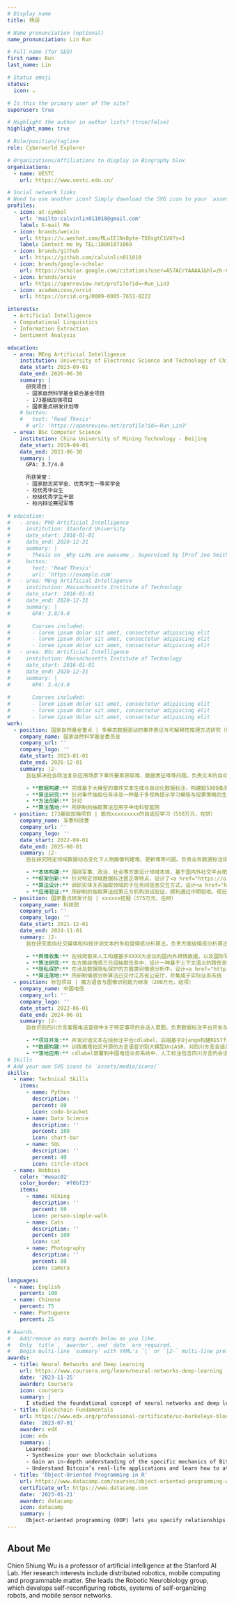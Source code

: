 ```yaml
---
# Display name
title: 林润

# Name pronunciation (optional)
name_pronunciation: Lin Run

# Full name (for SEO)
first_name: Run
last_name: Lin

# Status emoji
status:
  icon: ☕️

# Is this the primary user of the site?
superuser: true

# Highlight the author in author lists? (true/false)
highlight_name: true

# Role/position/tagline
role: Cyberworld Explorer

# Organizations/Affiliations to display in Biography blox
organizations:
  - name: UESTC
    url: https://www.uestc.edu.cn/

# Social network links
# Need to use another icon? Simply download the SVG icon to your `assets/media/icons/` folder.
profiles:
  - icon: at-symbol
    url: 'mailto:calvinlin011010@gmail.com'
    label: E-mail Me
  - icon: brands/weixin
    url: https://u.wechat.com/MLuIE1Ns0pte-T58sgtC1VU?s=1
    label: Contect me by TEL:18801071069
  - icon: brands/github
    url: https://github.com/calvinlin011010
  - icon: brands/google-scholar
    url: https://scholar.google.com/citations?user=A57ACrYAAAAJ&hl=zh-CN&oi=sra
  - icon: brands/arxiv
    url: https://openreview.net/profile?id=~Run_Lin3
  - icon: academicons/orcid
    url: https://orcid.org/0009-0005-7651-8222

interests:
  - Artificial Intelligence
  - Computational Linguistics
  - Information Extraction
  - Sentiment Analysis

education:
  - area: MEng Artificial Intelligence
    institution: University of Electronic Science and Technology of China
    date_start: 2023-09-01
    date_end: 2026-06-30
    summary: |
      研究项目：
      - 国家自然科学基金联合基金项目
      - 173基础加强项目
      - 国家重点研发计划等
    # button:
    #   text: 'Read Thesis'
      # url: 'https://openreview.net/profile?id=~Run_Lin3'
  - area: BSc Computer Science
    institution: China University of Mining Technology - Beijing
    date_start: 2019-09-01
    date_end: 2023-06-30
    summary: |
      GPA: 3.7/4.0

      所获荣誉：
      - 国家励志奖学金、优秀学生一等奖学金
      - 校优秀毕业生
      - 校级优秀学生干部
      - 校内辩论赛冠军等

# education:
#   - area: PhD Artificial Intelligence
#     institution: Stanford University
#     date_start: 2016-01-01
#     date_end: 2020-12-31
#     summary: |
#       Thesis on _Why LLMs are awesome_. Supervised by [Prof Joe Smith](https://example.com). Presented papers at 5 IEEE conferences with the contributions being published in 2 Springer journals.
#     button:
#       text: 'Read Thesis'
#       url: 'https://example.com'
#   - area: MEng Artificial Intelligence
#     institution: Massachusetts Institute of Technology
#     date_start: 2016-01-01
#     date_end: 2020-12-31
#     summary: |
#       GPA: 3.8/4.0

#       Courses included:
#       - lorem ipsum dolor sit amet, consectetur adipiscing elit
#       - lorem ipsum dolor sit amet, consectetur adipiscing elit
#       - lorem ipsum dolor sit amet, consectetur adipiscing elit
#   - area: BSc Artificial Intelligence
#     institution: Massachusetts Institute of Technology
#     date_start: 2016-01-01
#     date_end: 2020-12-31
#     summary: |
#       GPA: 3.4/4.0
      
#       Courses included:
#       - lorem ipsum dolor sit amet, consectetur adipiscing elit
#       - lorem ipsum dolor sit amet, consectetur adipiscing elit
#       - lorem ipsum dolor sit amet, consectetur adipiscing elit
work:
  - position: 国家自然基金重点 | 多模态数据驱动的事件表征与可解释性推理方法研究（U22B2061，252万元，在研）
    company_name: 国家自然科学基金委员会
    company_url: ''
    company_logo: ''
    date_start: 2023-01-01
    date_end: 2026-12-01
    summary: |2-
      旨在解决社会政治复杂应用场景下事件要素获取难、数据表征难等问题。负责文本的自动化数据标注与知识抽取算法研究

      - **数据构建:** 完成基于大模型的事件文本生成与自动化数据标注，构建超5000条实例的社会事件数据集
      - **算法研究:** 针对事件抽取任务涉及一种基于多视角提示学习模板与投票策略的生成式模型
      - **方法创新:** 针对
      - **算法落地:** 所研制的抽取算法应用于中电科智能院
  - position: 173基础加强项目 | 面向xxxxxxxxx的自适应学习（550万元，在研）
    company_name: 军委科技委
    company_url: ''
    company_logo: ''
    date_start: 2022-09-01
    date_end: 2025-08-01
    summary: |2-
      旨在研究特定领域数据动态变化下人物画像构建难、更新难等问题。负责业务数据标注规范制定与自适应抽取算法研究

      - **本体构建:** 围绕军事、政治、社会等方面设计领域本体，基于国内外社交平台爬取的新闻数据构建超8000条实例的领域数据集
      - **框架创新:** 针对特定领域数据标注匮乏等特点，设计了<a href="https://ojs.aaai.org/index.php/AAAI/article/view/29838">基于对比学习的大规模预训练语言模型的关系抽取框架</a>，在零样本关系抽取任务上相较当前SOTA方法提升超10%
      - **算法设计:** 调研实体关系抽取领域的子任务间信息交互方式，设计<a href="https://aclanthology.org/2024.lrec-main.1343">协同交互算法</a>。相较当前SOTA方法提升超2%
      - **应用验证:** 所研制的抽取算法经第三方机构测试验证，顺利通过中期验收。现已交付XX部队，并集成于实际业务系统
  - position: 国家重点研发计划 | xxxxxx挖掘（375万元，在研）
    company_name: 科技部
    company_url: ''
    company_logo: ''
    date_start: 2021-12-01
    date_end: 2024-11-01
    summary: |2-
      旨在研究面向社交媒体和科技评测文本的多粒度情感分析算法。负责方面级情感分析算法研究

      - **舆情收集:** 在线爬取并人工构建基于XXXX大会议的国内外舆情数据，以及国际军事网站、军工企业对武器的评论数据
      - **算法研究:** 在方面级情感三元组抽取任务中，设计一种基于上下文语义的跨任务交叉注意力机制，有效解决了复杂语境下的长词识别与多三元组识别问题
      - **隐私保护:** 在涉及数据隐私保护的方面类别情感分析中，设计<a href="https://www.sciencedirect.com/science/article/abs/pii/S0957417424016956">均衡数据增强机制</a>缓解来自不同数据集文本的数据异构性对联邦学习模型的影响
      - **算法落地:** 所研制情感分析算法已交付江苏省公安厅，并集成于实际业务系统
  - position: 标包项目 | 魔方语音与图像识别能力研发（200万元，结项）
    company_name: 中国电信
    company_url: ''
    company_logo: ''
    date_start: 2022-06-01
    date_end: 2024-06-01
    summary: |2-
      旨在识别四川方言客服电话音频中关于特定事项的会话人意图。负责数据标注平台开发与会话人意图识别数据集构建。

      - **项目开发:** 开发对话文本在线标注平台cdlabel，后端基于Django构建RESTful Web服务，前端基于Vue.js和Nuxt.js构建Javascript网络应用程序
      - **数据构建:** 训练魔塔社区开源的方言语音识别大模型UniASR，对四川方言会话音频进行语音转文字，获得四川电信客服通话文本，用于人工标注
      - **落地应用:** cdlabel部署到中国电信业务系统中，人工标注包含四川方言的会话人意图识别数据集，用于会话人角色识别与意图识别模型的训练
# Skills
# Add your own SVG icons to `assets/media/icons/`
skills:
  - name: Technical Skills
    items:
      - name: Python
        description: ''
        percent: 80
        icon: code-bracket
      - name: Data Science
        description: ''
        percent: 100
        icon: chart-bar
      - name: SQL
        description: ''
        percent: 40
        icon: circle-stack
  - name: Hobbies
    color: '#eeac02'
    color_border: '#f0bf23'
    items:
      - name: Hiking
        description: ''
        percent: 60
        icon: person-simple-walk
      - name: Cats
        description: ''
        percent: 100
        icon: cat
      - name: Photography
        description: ''
        percent: 80
        icon: camera

languages:
  - name: English
    percent: 100
  - name: Chinese
    percent: 75
  - name: Portuguese
    percent: 25

# Awards.
#   Add/remove as many awards below as you like.
#   Only `title`, `awarder`, and `date` are required.
#   Begin multi-line `summary` with YAML's `|` or `|2-` multi-line prefix and indent 2 spaces below.
awards:
  - title: Neural Networks and Deep Learning
    url: https://www.coursera.org/learn/neural-networks-deep-learning
    date: '2023-11-25'
    awarder: Coursera
    icon: coursera
    summary: |
      I studied the foundational concept of neural networks and deep learning. By the end, I was familiar with the significant technological trends driving the rise of deep learning; build, train, and apply fully connected deep neural networks; implement efficient (vectorized) neural networks; identify key parameters in a neural network’s architecture; and apply deep learning to your own applications.
  - title: Blockchain Fundamentals
    url: https://www.edx.org/professional-certificate/uc-berkeleyx-blockchain-fundamentals
    date: '2023-07-01'
    awarder: edX
    icon: edx
    summary: |
      Learned:
      - Synthesize your own blockchain solutions
      - Gain an in-depth understanding of the specific mechanics of Bitcoin
      - Understand Bitcoin’s real-life applications and learn how to attack and destroy Bitcoin, Ethereum, smart contracts and Dapps, and alternatives to Bitcoin’s Proof-of-Work consensus algorithm
  - title: 'Object-Oriented Programming in R'
    url: https://www.datacamp.com/courses/object-oriented-programming-with-s3-and-r6-in-r
    certificate_url: https://www.datacamp.com
    date: '2023-01-21'
    awarder: datacamp
    icon: datacamp
    summary: |
      Object-oriented programming (OOP) lets you specify relationships between functions and the objects that they can act on, helping you manage complexity in your code. This is an intermediate level course, providing an introduction to OOP, using the S3 and R6 systems. S3 is a great day-to-day R programming tool that simplifies some of the functions that you write. R6 is especially useful for industry-specific analyses, working with web APIs, and building GUIs.
---
```


## About Me

Chien Shiung Wu is a professor of artificial intelligence at the Stanford AI Lab. Her research interests include distributed robotics, mobile computing and programmable matter. She leads the Robotic Neurobiology group, which develops self-reconfiguring robots, systems of self-organizing robots, and mobile sensor networks.
